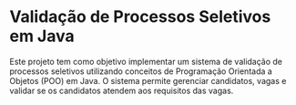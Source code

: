 # Validação de Processos Seletivos em Java

Este projeto tem como objetivo implementar um sistema de validação de processos seletivos utilizando conceitos de Programação Orientada a Objetos (POO) em Java. O sistema permite gerenciar candidatos, vagas e validar se os candidatos atendem aos requisitos das vagas.




